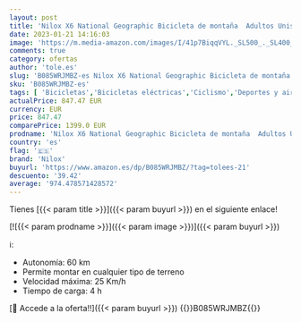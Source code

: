 ```yaml
---
layout: post
title: 'Nilox X6 National Geographic Bicicleta de montaña  Adultos Unisex  Negro y Amarillo  M'
date: 2023-01-21 14:16:03
image: 'https://m.media-amazon.com/images/I/41p7BiqqVYL._SL500_._SL400_.jpg'
comments: true
category: ofertas
author: 'tole.es'
slug: 'B085WRJMBZ-es Nilox X6 National Geographic Bicicleta de montaña Adultos...'
sku: 'B085WRJMBZ-es'
tags: [ 'Bicicletas','Bicicletas eléctricas','Ciclismo','Deportes y aire libre','Ropa y equipo para deportes','bicicleta','nilox','🇪🇸', ]
actualPrice: 847.47 EUR
currency: EUR
price: 847.47
comparePrice: 1399.0 EUR
prodname: 'Nilox X6 National Geographic Bicicleta de montaña  Adultos Unisex  Negro y Amarillo  M'
country: 'es'
flag: '🇪🇸'
brand: 'Nilox'
buyurl: 'https://www.amazon.es/dp/B085WRJMBZ/?tag=tolees-21'
descuento: '39.42'
average: '974.478571428572'
---
```


Tienes [{{< param title >}}]({{< param buyurl >}}) en el siguiente enlace!

[![{{< param prodname >}}]({{< param image >}})]({{< param buyurl >}})

ℹ️:

- Autonomía: 60 km
- Permite montar en cualquier tipo de terreno
- Velocidad máxima: 25 Km/h
- Tiempo de carga: 4 h

[🛒 Accede a la oferta!!]({{< param buyurl >}})
{{<world>}}B085WRJMBZ{{</world>}}
